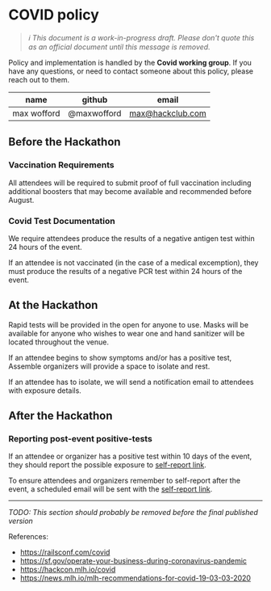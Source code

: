 # COVID policy

> _:information_source: This document is a work-in-progress draft. Please don't quote this as an official document until this message is removed._

Policy and implementation is handled by the **Covid working group**. If you have any questions, or need to contact someone about this policy, please reach out to them.

| name        | github      | email            |
| ----------- | ----------- | ---------------- |
| max wofford | @maxwofford | max@hackclub.com |

## Before the Hackathon

### Vaccination Requirements

All attendees will be required to submit proof of full vaccination including additional boosters that may become available and recommended before August.

### Covid Test Documentation

We require attendees produce the results of a negative antigen test within 24 hours of the event.

If an attendee is not vaccinated (in the case of a medical excemption), they must produce the results of a negative PCR test within 24 hours of the event.

## At the Hackathon

Rapid tests will be provided in the open for anyone to use. Masks will be available for anyone who wishes to wear one and hand sanitizer will be located throughout the venue.

If an attendee begins to show symptoms and/or has a positive test, Assemble organizers will provide a space to isolate and rest.

If an attendee has to isolate, we will send a notification email to attendees with exposure details.

## After the Hackathon

### Reporting post-event positive-tests

If an attendee or organizer has a positive test within 10 days of the event, they should report the possible exposure to [self-report link].

To ensure attendees and organizers remember to self-report after the event, a scheduled email will be sent with the [self-report link].

[self-report link]: PLACEHOLDER_REPORT_LINK

---

_TODO: This section should probably be removed before the final published version_

References:

- https://railsconf.com/covid
- https://sf.gov/operate-your-business-during-coronavirus-pandemic
- https://hackcon.mlh.io/covid
- https://news.mlh.io/mlh-recommendations-for-covid-19-03-03-2020